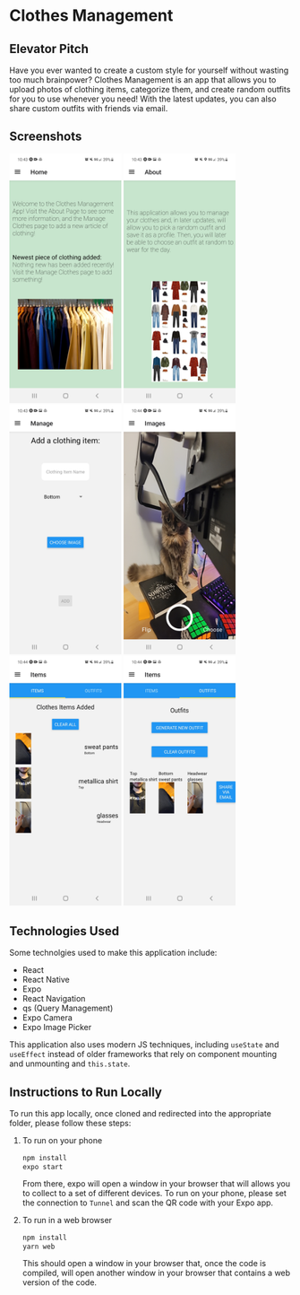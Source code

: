 # Clothes Management

## Elevator Pitch

Have you ever wanted to create a custom style for yourself without wasting too much brainpower? Clothes Management is an app that allows you to upload photos of clothing items, categorize them, and create random outfits for you to use whenever you need! With the latest updates, you can also share custom outfits with friends via email.

## Screenshots 

<img src="img1.jpg" alt="a" width="200"/>
<img src="img2.jpg" alt="a" width="200"/>
<img src="img3.jpg" alt="a" width="200"/>
<img src="img4.jpg" alt="a" width="200"/>
<img src="img5.jpg" alt="a" width="200"/>
<img src="img6.jpg" alt="a" width="200"/>

## Technologies Used

Some technolgies used to make this application include:

- React 
- React Native
- Expo
- React Navigation
- qs (Query Management)
- Expo Camera
- Expo Image Picker

This application also uses modern JS techniques, including `useState` and `useEffect` instead of older frameworks that rely on component mounting and unmounting and `this.state`.

## Instructions to Run Locally

To run this app locally, once cloned and redirected into the appropriate folder, please follow these steps:

1. To run on your phone

    ```console
    npm install
    expo start
    ```

    From there, expo will open a window in your browser that will allows you to collect to a set of different devices. To run on your phone, please set the connection to `Tunnel` and scan the QR code with your Expo app. 

2. To run in a web browser

    ```console
    npm install
    yarn web
    ```

    This should open a window in your browser that, once the code is compiled, will open another window in your browser that contains a web version of the code.